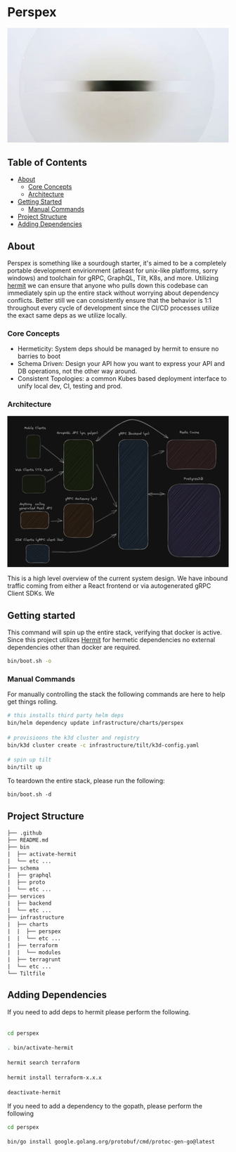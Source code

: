 # Perspex

![Alt text](.github/media/perspex.jpg?raw=true "perspex-icon")


## Table of Contents

- [About](#about)
  * [Core Concepts](#core-concepts)
  * [Architecture](#architecture)
- [Getting Started](#getting-started)
  * [Manual Commands](#manual-commands)
- [Project Structure](#project-structure)
- [Adding Dependencies](#adding-dependencies)


## About

Perspex is something like a sourdough starter, it's aimed to be a completely portable development envirionment (atleast for unix-like platforms, sorry windows) and toolchain for gRPC, GraphQL, Tilt, K8s, and more.
Utilizing [hermit](https://cashapp.github.io/hermit/) we can ensure that anyone who pulls down this codebase can immediately spin up the entire stack without worrying about dependency conflicts. Better still we can consistently ensure that the behavior is 1:1 throughout every cycle of development since the CI/CD processes utilize the exact same deps as we utilize locally.

### Core Concepts
  - Hermeticity: System deps should be managed by hermit to ensure no barries to boot
  - Schema Driven: Design your API how you want to express your API and DB operations, not the other way around.
  - Consistent Topologies: a common Kubes based deployment interface to unify local dev, CI, testing and prod.

### Architecture

![Alt text](.github/media/perspex-arch.png?raw=true "perspex-icon")

This is a high level overview of the current system design. We have inbound traffic coming from either a React frontend or via autogenerated gRPC Client SDKs. We 

## Getting started

This command will spin up the entire stack, verifying that docker is active. Since this project utilizes [Hermit](https://cashapp.github.io/hermit/) for hermetic dependencies no external dependencies other than docker are required. 

```sh
bin/boot.sh -o
```

### Manual Commands

For manually controlling the stack the following commands are here to help get things rolling.

```sh
# this installs third party helm deps
bin/helm dependency update infrastructure/charts/perspex

# provisioons the k3d cluster and registry
bin/k3d cluster create -c infrastructure/tilt/k3d-config.yaml

# spin up tilt
bin/tilt up
```

To teardown the entire stack, please run the following:
```
bin/boot.sh -d
```


## Project Structure

```
├── .github
├── README.md
├── bin
|  ├── activate-hermit
|  └── etc ...
├── schema
|  ├── graphql
|  ├── proto
|  └── etc ...
├── services
|  ├── backend
|  └── etc ...
├── infrastructure
|  ├── charts
|  |  ├── perspex
|  |  └── etc ...
|  ├── terraform
|  |  └── modules
|  ├── terragrunt
|  └── etc ...
└── Tiltfile
```

## Adding Dependencies

If you need to add deps to hermit please perform the following.

```sh

cd perspex

. bin/activate-hermit

hermit search terraform 

hermit install terraform-x.x.x

deactivate-hermit
```

If you need to add a dependency to the gopath, please perform the following

```sh
cd perspex

bin/go install google.golang.org/protobuf/cmd/protoc-gen-go@latest 

```
